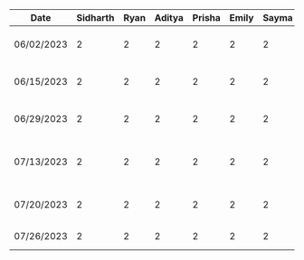 | Date       | Sidharth | Ryan | Aditya | Prisha | Emily | Sayma | Task                             |
|------------|----------|------|--------|--------|-------|-------|----------------------------------|
|06/02/2023|2|2|2|2|2|2|D1: Proposal Document|
|06/15/2023|2|2|2|2|2|2|D2: Buddy Team's Evaluation|
|06/29/2023|2|2|2|2|2|2|D3: Prototype Document|
|07/13/2023|2|2|2|2|2|2|D4: Architecture Style Examples|
|07/20/2023|2|2|2|2|2|2|D5: Design Pattern Examples|
|07/26/2023|2|2|2|2|2|2|D6: Final Presentation|
